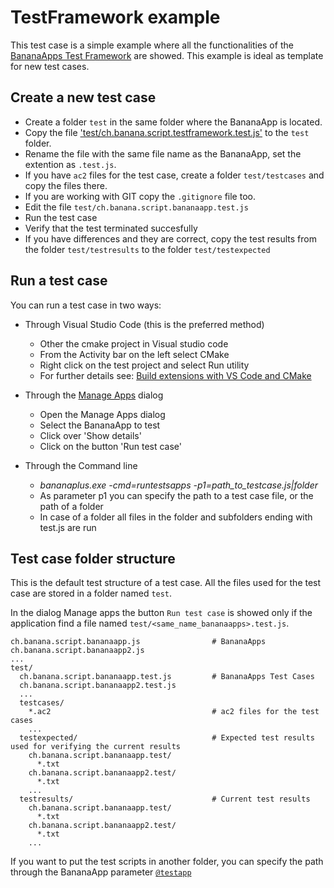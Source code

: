 # TestFramework example

This test case is a simple example where all the functionalities of the [BananaApps Test Framework](https://www.banana.ch/doc/en/node/9026) are showed. This example is ideal as template for new test cases.

## Create a new test case

* Create a folder `test` in the same folder where the BananaApp is located.
* Copy the file ['test/ch.banana.script.testframework.test.js'](test/ch.banana.script.testframework.test.js) to the `test` folder.
* Rename the file with the same file name as the BananaApp, set the extention as `.test.js`.
* If you have `ac2` files for the test case, create a folder `test/testcases` and copy the files there.
* If you are working with GIT copy the `.gitignore` file too.
* Edit the file `test/ch.banana.script.bananaapp.test.js`
* Run the test case
* Verify that the test terminated succesfully
* If you have differences and they are correct, copy the test results from the folder `test/testresults` to the folder `test/testexpected`

## Run a test case

You can run a test case in two ways:

* Through Visual Studio Code (this is the preferred method)
   * Other the cmake project in Visual studio code
   * From the Activity bar on the left select CMake
   * Right click on the test project and select Run utility
   * For further details see: [Build extensions with VS Code and CMake](https://www.banana.ch/doc/en/node/10058#run_the_tests)

* Through the [Manage Apps](https://www.banana.ch/doc9/en/node/4727) dialog
   * Open the Manage Apps dialog
   * Select the BananaApp to test
   * Click over 'Show details'
   * Click on the button 'Run test case'
   
* Through the Command line
   * *bananaplus.exe -cmd=runtestsapps -p1=path_to_testcase.js|folder*  
   * As parameter p1 you can specify the path to a test case file, or the path of a folder
   * In case of a folder all files in the folder and subfolders ending with test.js are run
     
## Test case folder structure
This is the default test structure of a test case. All the files used for the test case are stored in a folder named `test`.

In the dialog Manage apps the button `Run test case` is showed only if the application find a file named `test/<same_name_bananaapps>.test.js`.

```
ch.banana.script.bananaapp.js                # BananaApps
ch.banana.script.bananaapp2.js
...
test/
  ch.banana.script.bananaapp.test.js         # BananaApps Test Cases
  ch.banana.script.bananaapp2.test.js
  ...
  testcases/
    *.ac2                                    # ac2 files for the test cases
    ...
  testexpected/                              # Expected test results used for verifying the current results
    ch.banana.script.bananaapp.test/
      *.txt
    ch.banana.script.bananaapp2.test/
      *.txt
    ...  
  testresults/                               # Current test results
    ch.banana.script.bananaapp.test/
      *.txt
    ch.banana.script.bananaapp2.test/
      *.txt
    ...  
```

If you want to put the test scripts in another folder, you can specify the path through the BananaApp parameter [`@testapp`](https://www.banana.ch/doc9/en/node/4715#attribute_testapp)
